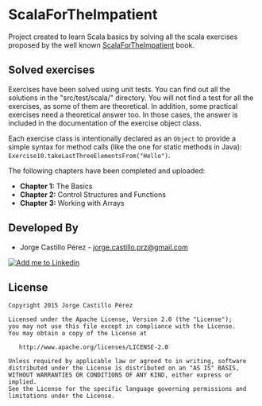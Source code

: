 ScalaForTheImpatient
====================
Project created to learn Scala basics by solving all the scala exercises proposed by the well known [ScalaForTheImpatient](http://www.horstmann.com/scala/index.html) book.

Solved exercises
----------------
Exercises have been solved using unit tests. You can find out all the solutions in the "src/test/scala/" directory.
You will not find a test for all the exercises, as some of them are theoretical. In addition, some practical exercises
need a theoretical answer too. In those cases, the answer is included in the documentation of the exercise object class.

Each exercise class is intentionally declared as an `Object` to provide a simple syntax for method calls (like the one
for static methods in Java): `Exercise10.takeLastThreeElementsFrom("Hello")`.

The following chapters have been completed and uploaded:

* **Chapter 1:** The Basics
* **Chapter 2:** Control Structures and Functions
* **Chapter 3:** Working with Arrays

Developed By
------------
* Jorge Castillo Pérez - <jorge.castillo.prz@gmail.com>

<a href="https://www.linkedin.com/in/jorgecastilloprz">
  <img alt="Add me to Linkedin" src="https://github.com/JorgeCastilloPrz/EasyMVP/blob/master/art/linkedin.png" />
</a>

License
-------

    Copyright 2015 Jorge Castillo Pérez

    Licensed under the Apache License, Version 2.0 (the "License");
    you may not use this file except in compliance with the License.
    You may obtain a copy of the License at

       http://www.apache.org/licenses/LICENSE-2.0

    Unless required by applicable law or agreed to in writing, software
    distributed under the License is distributed on an "AS IS" BASIS,
    WITHOUT WARRANTIES OR CONDITIONS OF ANY KIND, either express or implied.
    See the License for the specific language governing permissions and
    limitations under the License.